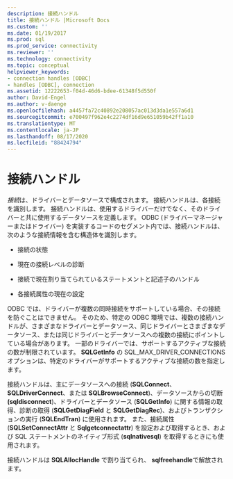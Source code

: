 ```yaml
---
description: 接続ハンドル
title: 接続ハンドル |Microsoft Docs
ms.custom: ''
ms.date: 01/19/2017
ms.prod: sql
ms.prod_service: connectivity
ms.reviewer: ''
ms.technology: connectivity
ms.topic: conceptual
helpviewer_keywords:
- connection handles [ODBC]
- handles [ODBC], connection
ms.assetid: 12222653-f04d-46d6-bdee-61348f5d550f
author: David-Engel
ms.author: v-daenge
ms.openlocfilehash: a4457fa72c40892e208057ac013d3da1e557a6d1
ms.sourcegitcommit: e700497f962e4c2274df16d9e651059b42ff1a10
ms.translationtype: MT
ms.contentlocale: ja-JP
ms.lasthandoff: 08/17/2020
ms.locfileid: "88424794"
---
```

# <a name="connection-handles"></a>接続ハンドル
*接続*は、ドライバーとデータソースで構成されます。 接続ハンドルは、各接続を識別します。 接続ハンドルは、使用するドライバーだけでなく、そのドライバーと共に使用するデータソースを定義します。 ODBC (ドライバーマネージャーまたはドライバー) を実装するコードのセグメント内では、接続ハンドルは、次のような接続情報を含む構造体を識別します。  
  
-   接続の状態  
  
-   現在の接続レベルの診断  
  
-   接続で現在割り当てられているステートメントと記述子のハンドル  
  
-   各接続属性の現在の設定  
  
 ODBC では、ドライバーが複数の同時接続をサポートしている場合、その接続を防ぐことはできません。 そのため、特定の ODBC 環境では、複数の接続ハンドルが、さまざまなドライバーとデータソース、同じドライバーとさまざまなデータソース、または同じドライバーとデータソースへの複数の接続にポイントしている場合があります。 一部のドライバーでは、サポートするアクティブな接続の数が制限されています。 **SQLGetInfo** の SQL_MAX_DRIVER_CONNECTIONS オプションは、特定のドライバーがサポートするアクティブな接続の数を指定します。  
  
 接続ハンドルは、主にデータソースへの接続 (**SQLConnect**、 **SQLDriverConnect**、または **SQLBrowseConnect**)、データソースからの切断 **(sqldisconnect**)、ドライバーとデータソース (**SQLGetInfo**) に関する情報の取得、診断の取得 (**SQLGetDiagField** と **SQLGetDiagRec**)、およびトランザクションの実行 (**SQLEndTran**) に使用されます。 また、接続属性 (**SQLSetConnectAttr** と **Sqlgetconnectattr**) を設定および取得するとき、および SQL ステートメントのネイティブ形式 (**sqlnativesql**) を取得するときにも使用されます。  
  
 接続ハンドルは **SQLAllocHandle** で割り当てられ、 **sqlfreehandle**で解放されます。
